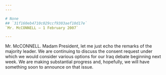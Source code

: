 ```yaml
---
---

# None
## `31f160eb4710c029ccf9303aef10d17e`
`Mr. McCONNELL — 1 February 2007`

---
```



Mr. McCONNELL. Madam President, let me just echo the remarks of the 
majority leader. We are continuing to discuss the consent request under 
which we would consider various options for our Iraq debate beginning 
next week. We are making substantial progress and, hopefully, we will 
have something soon to announce on that issue.